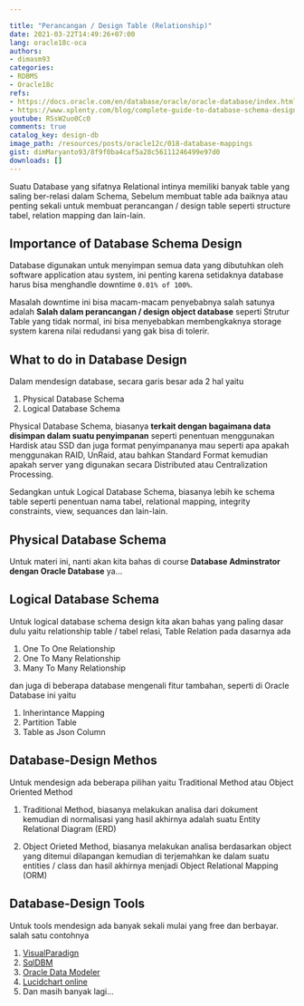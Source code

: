 ```yaml
---

title: "Perancangan / Design Table (Relationship)"
date: 2021-03-22T14:49:26+07:00
lang: oracle18c-oca
authors:
- dimasm93
categories:
- RDBMS
- Oracle18c
refs: 
- https://docs.oracle.com/en/database/oracle/oracle-database/index.html
- https://www.xplenty.com/blog/complete-guide-to-database-schema-design-guide/
youtube: RSsW2uo0Cc0
comments: true
catalog_key: design-db
image_path: /resources/posts/oracle12c/018-database-mappings
gist: dimMaryanto93/8f9f0ba4caf5a28c56111246499e97d0
downloads: []
---
```


Suatu Database yang sifatnya Relational intinya memiliki banyak table yang saling ber-relasi dalam Schema, Sebelum membuat table ada baiknya atau penting sekali untuk membuat perancangan / design table seperti structure tabel, relation mapping dan lain-lain.

<!--more-->

## Importance of Database Schema Design

Database digunakan untuk menyimpan semua data yang dibutuhkan oleh software application atau system, ini penting karena setidaknya database harus bisa menghandle downtime `0.01% of 100%`. 

Masalah downtime ini bisa macam-macam penyebabnya salah satunya adalah **Salah dalam perancangan / design object database** seperti Strutur Table yang tidak normal, ini bisa menyebabkan membengkaknya storage system karena nilai redudansi yang gak bisa di tolerir. 

## What to do in Database Design

Dalam mendesign database, secara garis besar ada 2 hal yaitu

1. Physical Database Schema
2. Logical Database Schema

Physical Database Schema, biasanya **terkait dengan bagaimana data disimpan dalam suatu penyimpanan** seperti penentuan menggunakan Hardisk atau SSD dan juga format penyimpananya mau seperti apa apakah menggunakan RAID, UnRaid, atau bahkan Standard Format kemudian apakah server yang digunakan secara Distributed atau Centralization Processing.

Sedangkan untuk Logical Database Schema, biasanya lebih ke schema table seperti penentuan nama tabel, relational mapping, integrity constraints, view, sequances dan lain-lain.

## Physical Database Schema

Untuk materi ini, nanti akan kita bahas di course **Database Adminstrator dengan Oracle Database** ya...

## Logical Database Schema

Untuk logical database schema design kita akan bahas yang paling dasar dulu yaitu relationship table / tabel relasi, Table Relation pada dasarnya ada 

1. One To One Relationship
2. One To Many Relationship
3. Many To Many Relationship

dan juga di beberapa database mengenali fitur tambahan, seperti di Oracle Database ini yaitu

1. Inherintance Mapping
2. Partition Table
3. Table as Json Column

## Database-Design Methos

Untuk mendesign ada beberapa pilihan yaitu Traditional Method atau Object Oriented Method

1. Traditional Method, biasanya melakukan analisa dari dokument kemudian di normalisasi yang hasil akhirnya adalah suatu Entity Relational Diagram (ERD)

2. Object Orieted Method, biasanya melakukan analisa berdasarkan object yang ditemui dilapangan kemudian di terjemahkan ke dalam suatu entities / class dan hasil akhirnya menjadi Object Relational Mapping (ORM)

## Database-Design Tools

Untuk tools mendesign ada banyak sekali mulai yang free dan berbayar. salah satu contohnya

1. [VisualParadign](https://www.visual-paradigm.com/)
2. [SqlDBM](https://sqldbm.com/Home/)
3. [Oracle Data Modeler](https://www.oracle.com/database/technologies/appdev/datamodeler.html)
4. [Lucidchart online](https://www.lucidchart.com/pages/er-diagrams)
5. Dan masih banyak lagi...